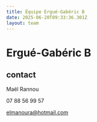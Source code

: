```yaml
---
title: Équipe Ergué-Gabéric B
date: 2025-06-20T09:33:36.301Z
layout: team
---
```


# Ergué-Gabéric B



## contact 

Maël Rannou

07 88 56 99 57

elmanoura@hotmail.com

